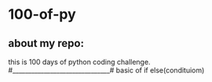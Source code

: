 # 100-of-py


## about my repo:
this is 100 days of python coding challenge.
#_______________________________#
basic of if else(condituiom)